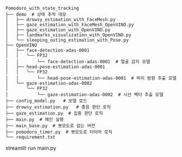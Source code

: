 <pre><code>
Pomodoro_with_state_tracking
├── demo  # 상태 추적 데모  
│   ├── drowsy_estimation_with_FaceMesh.py
│   ├── gaze_estimation_with_FaceMesh_OpenVINO.py
│   ├── gaze_estimation_with_OpenVINO.py
│   ├── landmarks_visualization_with_OpenVINO.py
│   └── sleeping_outing_estimation_with_Pose.py
├── OpenVINO
│   ├── face-detection-adas-0001
│   │   └── FP32
│   │       └── face-detection-adas-0001  # 얼굴 감지 모델  
│   ├── head-pose-estimation-adas-0001
│   │   └── FP32
│   │       └── head-pose-estimation-adas-0001  # 머리 방향 추출 모델  
│   └── gaze-estimation-adas-0002
│       └── FP32
│           └── gaze-estimation-adas-0002  # 시선 벡터 추출 모델
├── config_model.py   # 모델 로드
├── drowsy_estimation.py   # 졸음 판단 로직
├── gaze_estimation.py  # 집중 판단 로직 
├── main.py  # 메인 실행
├── main_base.py  # 뽀모도로 없는 버전 
├── pomodoro_timer.py  # 뽀모도로 타이머 로직 
└── requirement.txt
</code></pre>

streamlit run main.py

